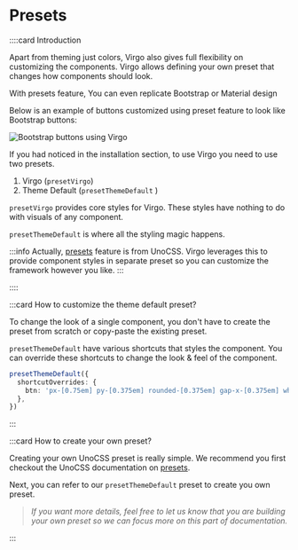 # Presets

::::card Introduction

Apart from theming just colors, Virgo also gives full flexibility on customizing the components. Virgo allows defining your own preset that changes how components should look.

With presets feature, You can even replicate Bootstrap or Material design <i class="i-fluent-emoji-exploding-head"></i>

Below is an example of buttons customized using preset feature to look like Bootstrap buttons:

![Bootstrap buttons using Virgo](/images/guide/virgo-bootstrap-btns.png)

If you had noticed in the installation section, to use Virgo you need to use two presets.

1. Virgo (`presetVirgo`)
2. Theme Default (`presetThemeDefault` )

`presetVirgo` provides core styles for Virgo. These styles have nothing to do with visuals of any component.

`presetThemeDefault` is where all the styling magic happens.

:::info
Actually, [presets](https://unocss.dev/config/presets) feature is from UnoCSS. Virgo leverages this to provide component styles in separate preset so you can customize the framework however you like.
:::

::::

:::card How to customize the theme default preset?

To change the look of a single component, you don't have to create the preset from scratch or copy-paste the existing preset.

`presetThemeDefault` have various shortcuts that styles the component. You can override these shortcuts to change the look & feel of the component.

```ts
presetThemeDefault({
  shortcutOverrides: {
    btn: 'px-[0.75em] py-[0.375em] rounded-[0.375em] gap-x-[0.375em] whitespace-nowrap',
  },
})
```

:::

:::card How to create your own preset?

Creating your own UnoCSS preset is really simple. We recommend you first checkout the UnoCSS documentation on [presets](https://unocss.dev/config/presets).

Next, you can refer to our `presetThemeDefault` preset to create you own preset.

> _If you want more details, feel free to let us know that you are building your own preset so we can focus more on this part of documentation._

:::
